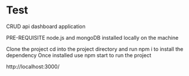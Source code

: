 # Test
CRUD api dashboard application

PRE-REQUISITE
node.js and mongoDB installed locally on the machine

Clone the project
cd into the project directory and 
run npm i to install the dependency
Once installed use npm start to run the project

http://localhost:3000/
